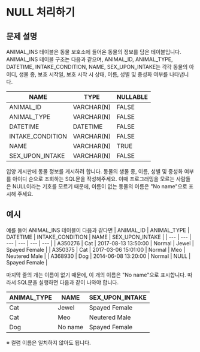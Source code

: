 # NULL 처리하기

## 문제 설명
ANIMAL_INS 테이블은 동물 보호소에 들어온 동물의 정보를 담은 테이블입니다. ANIMAL_INS 테이블 구조는 다음과 같으며, ANIMAL_ID, ANIMAL_TYPE, DATETIME, INTAKE_CONDITION, NAME, SEX_UPON_INTAKE는 각각 동물의 아이디, 생물 종, 보호 시작일, 보호 시작 시 상태, 이름, 성별 및 중성화 여부를 나타냅니다.

| NAME | TYPE | NULLABLE |
| --- | --- | --- | 
| ANIMAL_ID | VARCHAR(N) | FALSE | 
| ANIMAL_TYPE | VARCHAR(N) | FALSE | 
| DATETIME | DATETIME | FALSE | 
| INTAKE_CONDITION | VARCHAR(N) | FALSE | 
| NAME | VARCHAR(N) | TRUE | 
| SEX_UPON_INTAKE | VARCHAR(N) | FALSE | 

입양 게시판에 동물 정보를 게시하려 합니다. 동물의 생물 종, 이름, 성별 및 중성화 여부를 아이디 순으로 조회하는 SQL문을 작성해주세요. 이때 프로그래밍을 모르는 사람들은 NULL이라는 기호를 모르기 때문에, 이름이 없는 동물의 이름은 "No name"으로 표시해 주세요.

## 예시
예를 들어 ANIMAL_INS 테이블이 다음과 같다면
| ANIMAL_ID | ANIMAL_TYPE | DATETIME | INTAKE_CONDITION | NAME | SEX_UPON_INTAKE | 
| --- | --- | --- | --- | --- | --- |
| A350276 | Cat | 2017-08-13 13:50:00 | Normal | Jewel | Spayed Female | 
| A350375 | Cat | 2017-03-06 15:01:00 | Normal | Meo | Neutered Male | 
| A368930 | Dog | 2014-06-08 13:20:00 | Normal | NULL | Spayed Female | 

마지막 줄의 개는 이름이 없기 때문에, 이 개의 이름은 "No name"으로 표시합니다. 따라서 SQL문을 실행하면 다음과 같이 나와야 합니다.

| ANIMAL_TYPE | NAME | SEX_UPON_INTAKE | 
| --- | --- | --- |
| Cat | Jewel | Spayed Female | 
| Cat | Meo | Neutered Male | 
| Dog | No name | Spayed Female | 

※ 컬럼 이름은 일치하지 않아도 됩니다.